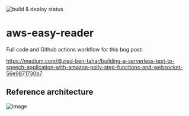 
![build & deploy status](https://github.com/ziedbentahar/aws-easy-reader/actions/workflows/main-pipeline.yml/badge.svg)

# aws-easy-reader

Full code and Github actions workflow for this bog post:

 https://medium.com/@zied-ben-tahar/building-a-serverless-text-to-speech-application-with-amazon-polly-step-functions-and-websocket-56e9871730b7 

## Reference architecture 

![image](https://user-images.githubusercontent.com/6813975/178298188-a2cde49d-8761-4d6e-8ee9-887492ef1cd3.png)
